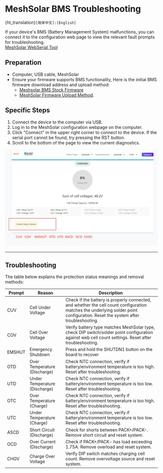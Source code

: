 # MeshSolar BMS Troubleshooting

{ht_translation}`[简体中文]:[English]`

If your device's BMS (Battery Management System) malfunctions, you can connect it to the configuration web page to view the relevant fault prompts for troubleshooting.<br>
[MeshSolar WebSerial Tool](https://flash.nmiot.net:3333/)<br>
## Preparation
- Computer, USB cable, MeshSolar
- Ensure your firmware supports BMS functionality, Here is the initial BMS firmware download address and upload method:
    - [Meshsolar BMS Stock Firmware](https://resource.heltec.cn/download/MeshSolar/firmware/bms) 
    - [MeshSolar Firmware Upload Method](https://docs.heltec.org/en/node/meshsolar/quick_start.html#firmware-upload).  

## Specific Steps

1. Connect the device to the computer via USB.  
2. Log in to the MeshSolar configuration webpage on the computer.  
3. Click "Connect" in the upper right corner to connect to the device. If the serial port cannot be found, try pressing the RST button.  
4. Scroll to the bottom of the page to view the current diagnostics.

![](img/02.jpg)

------------------------------------------
## Troubleshooting
The table below explains the protection status meanings and removal methods:

| Prompt | Reason | Description |
|--------|--------|-------------|
| CUV | Cell Under Voltage | Check if the battery is properly connected, and whether the cell count configuration matches the underlying solder point configuration. Reset the system after troubleshooting. |
| COV | Cell Over Voltage | Verify battery type matches MeshSolar type, check DIP switch/solder point configuration against web cell count settings. Reset after troubleshooting. |
| EMSHUT | Emergency Shutdown | Press and hold the SHUTDN1 button on the board to recover |
| OTD | Over Temperature (Discharge) | Check NTC connection, verify if battery/environment temperature is too high. Reset after troubleshooting. |
| UTD | Under Temperature (Discharge) | Check NTC connection, verify if battery/environment temperature is too low. Reset after troubleshooting. |
| OTC | Over Temperature (Charge) | Check NTC connection, verify if battery/environment temperature is too high. Reset after troubleshooting. |
| UTC | Under Temperature (Charge) | Check NTC connection, verify if battery/environment temperature is too low. Reset after troubleshooting. |
| ASCD | Short Circuit (Discharge) | Check for shorts between PACK+/PACK-. Remove short circuit and reset system. |
| OCD | Over Current (Discharge) | Check if PACK+/PACK- has load exceeding 1.75A. Remove overload and reset system. |
| CHGV | Charge Over Voltage | Verify DIP switch matches charging cell count. Remove overvoltage source and reset system. |